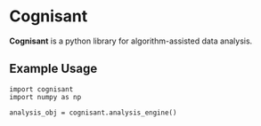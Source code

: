 # Cognisant

**Cognisant** is a python library for algorithm-assisted data analysis.

## Example Usage

```
import cognisant
import numpy as np

analysis_obj = cognisant.analysis_engine()
```

